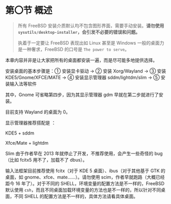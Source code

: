 # 第〇节 概述

> 所有 FreeBSD 安装介质默认均不包含图形界面，需要手动安装。**请勿使用`sysutils/desktop-installer`，会引发不必要的错误和问题。**
>
> 执着于一定要让 FreeBSD 表现出如 Linux 甚至是 Windows 一般的桌面力是一种奢求，FreeBSD 的口号是 `The power to serve`。


本章内容并非是让大家把所有的桌面都安装一遍，而是尽可能多地提供选择。

安装桌面的基本步骤是：① 安装显卡驱动 -> ② 安装 Xorg/Wayland -> ③ 安装 KDE5/Gnome/XFCE/MATE -> ④ 安装显示管理器 sddm/lightdm/slim -> ⑤ 安装输入法等软件

其中，Gnome 可省略第四步，因为其显示管理器 gdm 早就在第二步就进行了安装。

目前支持 Wayland 的桌面为 0。

显示管理器推荐搭配是 ：

KDE5 + sddm

Xfce/Mate + lightdm

Slim 由于作者早在 2013 年就停止了开发，不推荐使用，会产生一些奇怪的 bug （比如 fcitx5 用不了，加载不了 dbus）。

输入法框架目前推荐使用 fcitx（对于 KDE 5 桌面）、ibus（对于其他基于 GTK 的桌面，如 gnome、xfce、mate……）。请勿使用 scim，作者早就跑路（大概已经距今 16 年了）。对于不同的 SHELL，环境变量的配置方法是不一样的，FreeBSD 默认使用 `csh`，而且不同桌面加载环境变量的方法也是不一样的，所以针对不同桌面，不同 SHELL 的配置方法是不一样的，具体方法请看具体桌面。
